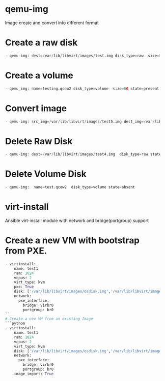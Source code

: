 # qemu-img
Image create and convert into different format

# Create a raw disk 
```python
- qemu-img: dest=/var/lib/libvirt/images/test.img disk_type=raw  size=8G state=present force=yes
```
# Create a volume
```python
- qemu_img: name=testing.qcow2 disk_type=volume  size=8G state=present force=yes
```
# Convert image
```python
- qemu-img: src_img=/var/lib/libvirt/images/test5.img dest_img=/var/lib/libvirt/images/test5.qcow2 disk_type=qcow2 state=convert
```

# Delete Raw Disk
```python
- qemu-img: dest=/var/lib/libvirt/images/test4.img  disk_type=raw state=absent
```

# Delete Volume Disk
```python
- qemu-img:  name=test.qcow2  disk_type=volume state=absent
```

# virt-install
Ansible virt-install module with network and bridge(portgroup) support

# Create a new VM with bootstrap from PXE.
```python
- virtinstall:
    name: test1
    ram: 1024
    vcpus: 2
    virt_type: kvm
    pxe: True
    disk: ['/var/lib/libvirt/images/osdisk.img','/var/lib/libvirt/images/appdisk.img']
    network:
      pxe_interface:
        bridge: virbr0
        portgroup: br0
``
# Create a new VM from an existing Image
```python
- virtinstall:
    name: test1
    ram: 1024
    vcpus: 2
    virt_type: kvm
    disk: ['/var/lib/libvirt/images/osdisk.img','/var/lib/libvirt/images/appdisk.img']
    network:
      pxe_interface:
        bridge: virbr0
        portgroup: br0
    image_import: True
```
